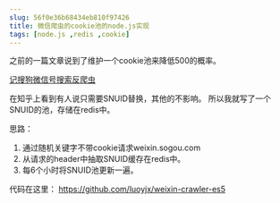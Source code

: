 ```yaml
---
slug: 56f0e36b68434eb810f97426
title: 微信爬虫的cookie池的node.js实现
tags: [node.js ,redis ,cookie]
---
```


之前的一篇文章说到了维护一个cookie池来降低500的概率。

[记搜狗微信号搜索反爬虫](http://blog.gaoqixhb.com/p/56e92e1e7b71cea107c700ba)

在知乎上看到有人说只需要SNUID替换，其他的不影响。
所以我就写了一个SNUID的池，存储在redis中。

思路：
1. 通过随机关键字不带cookie请求weixin.sogou.com
2. 从请求的header中抽取SNUID缓存在redis中。
3. 每6个小时将SNUID池更新一遍。

代码在这里：
https://github.com/luoyjx/weixin-crawler-es5
